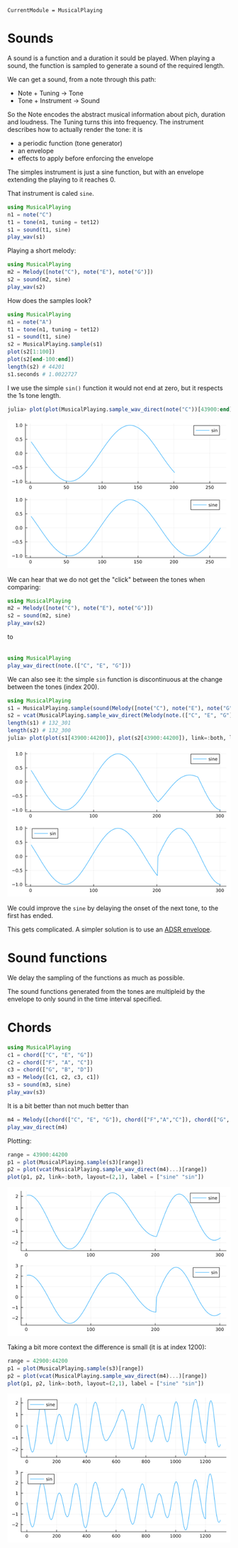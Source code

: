 ```@meta
CurrentModule = MusicalPlaying
```

# Sounds

A sound is a function and a duration it sould be played.
When playing a sound, the function is sampled to generate a sound of the required length.

We can get a sound, from a note through this path:

* Note + Tuning -> Tone
* Tone + Instrument -> Sound

So the Note encodes the abstract musical information about pich, duration and loudness.
The Tuning turns this into frequency.
The instrument describes how to actually render the tone: it is 
* a periodic function (tone generator)
* an envelope
* effects to apply before enforcing the envelope

The simples instrument is just a sine function, but with an envelope extending the playing to it reaches 0.

That instrument is caled `sine`.

``` julia
using MusicalPlaying
n1 = note("C")
t1 = tone(n1, tuning = tet12)
s1 = sound(t1, sine)
play_wav(s1)
```

Playing a short melody:

``` julia
using MusicalPlaying
m2 = Melody([note("C"), note("E"), note("G")])
s2 = sound(m2, sine)
play_wav(s2)
```

How does the samples look?

``` julia
using MusicalPlaying
n1 = note("A")
t1 = tone(n1, tuning = tet12)
s1 = sound(t1, sine)
s2 = MusicalPlaying.sample(s1)
plot(s2[1:100])
plot(s2[end-100:end])
length(s2) # 44201
s1.seconds # 1.0022727
```

I we use the simple `sin()` function it would not end at zero, but it respects the 1s tone length.

``` julia
julia> plot(plot(MusicalPlaying.sample_wav_direct(note("C"))[43900:end]), plot(MusicalPlaying.sample(sound(tone(note("C")),sine))[43900:end]), link=:both, layout=(2,1), label=["sin" "sine"])
```

![sin vs sine](img/sin_sine.png)

We can hear that we do not get the "click" between the tones when comparing:

``` julia
using MusicalPlaying
m2 = Melody([note("C"), note("E"), note("G")])
s2 = sound(m2, sine)
play_wav(s2)
```

to 

``` julia

using MusicalPlaying
play_wav_direct(note.(["C", "E", "G"]))
```

We can also see it: the simple `sin` function is discontinuous at the change between the tones (index 200).

``` julia
using MusicalPlaying
s1 = MusicalPlaying.sample(sound(Melody([note("C"), note("E"), note("G")]),sine))
s2 = vcat(MusicalPlaying.sample_wav_direct(Melody(note.(["C", "E", "G"])))...)
length(s1) # 132_301
length(s2) # 132_300
julia> plot(plot(s1[43900:44200]), plot(s2[43900:44200]), link=:both, layout=(2,1))
```

![Tone transition](img/sine_sin_ce.png)

We could improve the `sine` by delaying the onset of the next tone, to the first has ended.

This gets complicated. 
A simpler solution is to use an [ADSR envelope](https://en.wikipedia.org/wiki/Envelope_(music)#ADSR).

# Sound functions

We delay the sampling of the functions as much as possible.

The sound functions generated from the tones are multipleid by the envelope to only sound in the time interval specified.

# Chords

``` julia
using MusicalPlaying
c1 = chord(["C", "E", "G"])
c2 = chord(["F", "A", "C"])
c3 = chord(["G", "B", "D"])
m3 = Melody([c1, c2, c3, c1])
s3 = sound(m3, sine)
play_wav(s3)
```

It is a bit better than not much better than

``` julia
m4 = Melody([chord(["C", "E", "G"]), chord(["F","A","C"]), chord(["G", "B", "D"]), chord(["C", "E", "G"])])
play_wav_direct(m4)
```

Plotting:

``` julia
range = 43900:44200
p1 = plot(MusicalPlaying.sample(s3)[range])
p2 = plot(vcat(MusicalPlaying.sample_wav_direct(m4)...)[range])
plot(p1, p2, link=:both, layout=(2,1), label = ["sine" "sin"])
```

![Comparing Chords](img/chord1.png)

Taking a bit more context the difference is small (it is at index 1200):

``` julia
range = 42900:44200
p1 = plot(MusicalPlaying.sample(s3)[range])
p2 = plot(vcat(MusicalPlaying.sample_wav_direct(m4)...)[range])
plot(p1, p2, link=:both, layout=(2,1), label = ["sine" "sin"])
```

![Comparing Chords](img/chord2.png)

